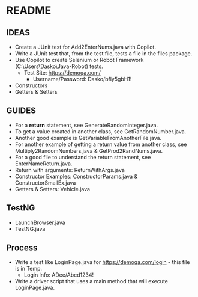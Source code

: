 # README

## IDEAS

* Create a JUnit test for Add2EnterNums.java with Copilot.
* Write a JUnit test that, from the test file, tests a file in the files package.
* Use Copilot to create Selenium or Robot Framework (C:\Users\Dasko\Java-Robot) tests.
  * Test Site: https://demoqa.com/
    * Username/Password: Dasko/bfly5gbH1!
* Constructors
* Getters & Setters



## GUIDES

* For a **return** statement, see GenerateRandomInteger.java.
* To get a value created in another class, see GetRandomNumber.java.
* Another good example is GetVariableFromAnotherFile.java.
* For another example of getting a return value from another class, see Multiply2RandomNumbers.java & GetProd2RandNums.java.
* For a good file to understand the return statement, see EnterNameReturn.java.
* Return with arguments: ReturnWithArgs.java
* Constructor Examples: ConstructorParams.java & ConstructorSmallEx.java
* Getters & Setters: Vehicle.java

## TestNG
* LaunchBrowser.java
* TestNG.java

## Process
* Write a test like LoginPage.java for https://demoqa.com/login - this file is in Temp.
  * Login Info: ADee/Abcd1234!   
* Write a driver script that uses a main method that will execute LoginPage.java.
